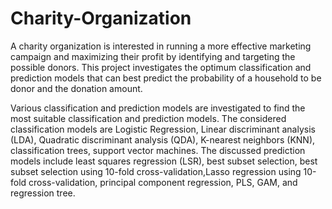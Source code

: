 # Charity-Organization

A charity organization is interested in running a more effective marketing campaign and maximizing their profit by identifying 
and targeting the possible donors. This project investigates the optimum classification and prediction models that can best 
predict the probability of a household to be donor and the donation amount.

Various classification and prediction models are investigated to find the most suitable classification and prediction models. 
The considered classification models are Logistic Regression, Linear discriminant analysis (LDA), Quadratic discriminant analysis (QDA), 
K-nearest neighbors (KNN), classification trees, support vector machines. The discussed prediction models include least squares 
regression (LSR), best subset selection, best subset selection using 10-fold cross-validation,Lasso regression using 10-fold 
cross-validation, principal component regression, PLS, GAM, and regression tree.
